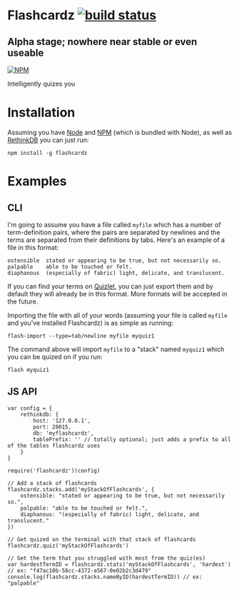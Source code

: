 # Flashcardz [![build status](https://secure.travis-ci.org/jamescostian/flashcardz.png)](http://travis-ci.org/jamescostian/flashcardz)

## Alpha stage; nowhere near stable or even useable

[![NPM](https://nodei.co/npm/flashcardz.png)](https://nodei.co/npm/flashcardz.png?compact=true)

Intelligently quizes you

# Installation

Assuming you have [Node](http://nodejs.org) and [NPM](https://npmjs.org) (which is bundled with Node), as well as [RethinkDB](http://rethinkdb.com) you can just run:

```
npm install -g flashcardz
```

# Examples

## CLI

I'm going to assume you have a file called `myfile` which has a number of term-definition pairs, where the pairs are separated by newlines and the terms are separated from their definitions by tabs. Here's an example of a file in this format:

```
ostensible	stated or appearing to be true, but not necessarily so.
palpable	able to be touched or felt.
diaphanous	(especially of fabric) light, delicate, and translucent.
```

If you can find your terms on [Quizlet](http://quizlet.com), you can just export them and by default they will already be in this format.
More formats will be accepted in the future.

Importing the file with all of your words (assuming your file is called `myfile` and you've installed Flashcardz) is as simple as running: 

```
flash-import --type=tab/newline myfile myquiz1
```

The command above will import `myfile` to a "stack" named `myquiz1` which you can be quized on if you run:

```
flash myquiz1
```

## JS API

```
var config = {
	rethinkdb: {
		host: '127.0.0.1',
		port: 28015,
		db: 'myflashcardz',
		tablePrefix: '' // totally optional; just adds a prefix to all of the tables flashcardz uses
	}
}

require('flashcardz')(config)

// Add a stack of flashcards
flashcardz.stacks.add('myStackOfFlashcards', {
	ostensible: "stated or appearing to be true, but not necessarily so.",
	palpable: "able to be touched or felt.",
	diaphanous: "(especially of fabric) light, delicate, and translucent."
})

// Get quized on the terminal with that stack of flashcards
flashcardz.quiz('myStackOfFlashcards')

// Get the term that you struggled with most from the quiz(es)
var hardestTermID = flashcardz.stats('myStackOfFlashcards', 'hardest') // ex: "f47ac10b-58cc-4372-a567-0e02b2c3d479"
console.log(flashcardz.stacks.nameByID(hardestTermID)) // ex: "palpable"
```
